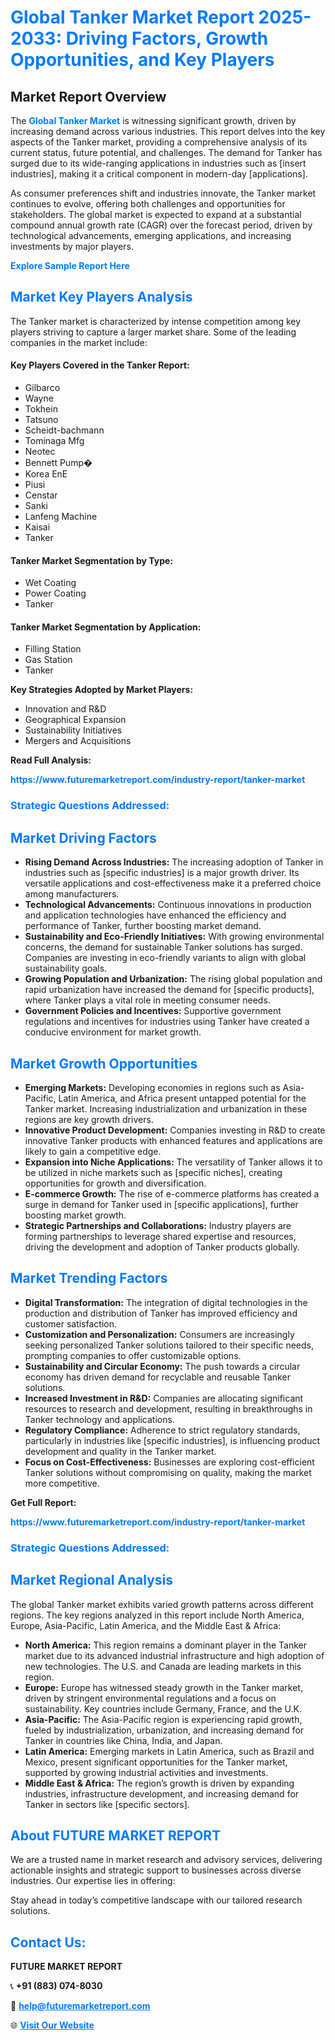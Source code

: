 <h1 style="color: #007BFF;">Global Tanker Market Report 2025-2033: Driving Factors, Growth Opportunities, and Key Players</h1>

<section id="overview">
<h2>Market Report Overview</h2>
<p>The <a href="https://www.futuremarketreport.com/industry-report/tanker-market" style="color: #007BFF; text-decoration: none;"><strong>Global Tanker Market</strong></a> is witnessing significant growth, driven by increasing demand across various industries. This report delves into the key aspects of the Tanker market, providing a comprehensive analysis of its current status, future potential, and challenges. The demand for Tanker has surged due to its wide-ranging applications in industries such as [insert industries], making it a critical component in modern-day [applications].</p>
<p>As consumer preferences shift and industries innovate, the Tanker market continues to evolve, offering both challenges and opportunities for stakeholders. The global market is expected to expand at a substantial compound annual growth rate (CAGR) over the forecast period, driven by technological advancements, emerging applications, and increasing investments by major players.</p>
</section>

<section id="overview">
<p><a href="https://www.futuremarketreport.com/request-sample/reportId=100915" style="color: #007BFF; text-decoration: none;"><strong>Explore Sample Report Here</strong></a></p>
</section>

<section id="key-players">
<h2 style="color: #007BFF;">Market Key Players Analysis</h2>
<p>The Tanker market is characterized by intense competition among key players striving to capture a larger market share. Some of the leading companies in the market include:</p>
<h4>Key Players Covered in the Tanker Report:</h4>
<ul><li>Gilbarco</li><li>Wayne</li><li>Tokhein</li><li>Tatsuno</li><li>Scheidt-bachmann</li><li>Tominaga Mfg</li><li>Neotec</li><li>Bennett Pump�</li><li>Korea EnE</li><li>Piusi</li><li>Censtar</li><li>Sanki</li><li>Lanfeng Machine</li><li>Kaisai</li><li>Tanker</li></ul>
<h4>Tanker Market Segmentation by Type:</h4>
<ul><li>Wet Coating</li><li>Power Coating</li><li>Tanker</li></ul>

<h4>Tanker Market Segmentation by Application:</h4>
<ul><li>Filling Station</li><li>Gas Station</li><li>Tanker</li></ul>
<p><strong>Key Strategies Adopted by Market Players:</strong></p>
<ul>
<li>Innovation and R&D</li>
<li>Geographical Expansion</li>
<li>Sustainability Initiatives</li>
<li>Mergers and Acquisitions</li>
</ul>
</section>

<section>
<p><strong>Read Full Analysis: </strong></p><a href="https://www.futuremarketreport.com/industry-report/tanker-market" style="color: #007BFF; text-decoration: none;"><strong>https://www.futuremarketreport.com/industry-report/tanker-market</strong></a>
<h3 style="color: #007BFF;">Strategic Questions Addressed:</h3>
</section>

<section id="driving-factors">
<h2 style="color: #007BFF;">Market Driving Factors</h2>
<ul>
<li><strong>Rising Demand Across Industries:</strong> The increasing adoption of Tanker in industries such as [specific industries] is a major growth driver. Its versatile applications and cost-effectiveness make it a preferred choice among manufacturers.</li>
<li><strong>Technological Advancements:</strong> Continuous innovations in production and application technologies have enhanced the efficiency and performance of Tanker, further boosting market demand.</li>
<li><strong>Sustainability and Eco-Friendly Initiatives:</strong> With growing environmental concerns, the demand for sustainable Tanker solutions has surged. Companies are investing in eco-friendly variants to align with global sustainability goals.</li>
<li><strong>Growing Population and Urbanization:</strong> The rising global population and rapid urbanization have increased the demand for [specific products], where Tanker plays a vital role in meeting consumer needs.</li>
<li><strong>Government Policies and Incentives:</strong> Supportive government regulations and incentives for industries using Tanker have created a conducive environment for market growth.</li>
</ul>
</section>

<section id="growth-opportunities">
<h2 style="color: #007BFF;">Market Growth Opportunities</h2>
<ul>
<li><strong>Emerging Markets:</strong> Developing economies in regions such as Asia-Pacific, Latin America, and Africa present untapped potential for the Tanker market. Increasing industrialization and urbanization in these regions are key growth drivers.</li>
<li><strong>Innovative Product Development:</strong> Companies investing in R&D to create innovative Tanker products with enhanced features and applications are likely to gain a competitive edge.</li>
<li><strong>Expansion into Niche Applications:</strong> The versatility of Tanker allows it to be utilized in niche markets such as [specific niches], creating opportunities for growth and diversification.</li>
<li><strong>E-commerce Growth:</strong> The rise of e-commerce platforms has created a surge in demand for Tanker used in [specific applications], further boosting market growth.</li>
<li><strong>Strategic Partnerships and Collaborations:</strong> Industry players are forming partnerships to leverage shared expertise and resources, driving the development and adoption of Tanker products globally.</li>
</ul>
</section>

<section id="trending-factors">
<h2 style="color: #007BFF;">Market Trending Factors</h2>
<ul>
<li><strong>Digital Transformation:</strong> The integration of digital technologies in the production and distribution of Tanker has improved efficiency and customer satisfaction.</li>
<li><strong>Customization and Personalization:</strong> Consumers are increasingly seeking personalized Tanker solutions tailored to their specific needs, prompting companies to offer customizable options.</li>
<li><strong>Sustainability and Circular Economy:</strong> The push towards a circular economy has driven demand for recyclable and reusable Tanker solutions.</li>
<li><strong>Increased Investment in R&D:</strong> Companies are allocating significant resources to research and development, resulting in breakthroughs in Tanker technology and applications.</li>
<li><strong>Regulatory Compliance:</strong> Adherence to strict regulatory standards, particularly in industries like [specific industries], is influencing product development and quality in the Tanker market.</li>
<li><strong>Focus on Cost-Effectiveness:</strong> Businesses are exploring cost-efficient Tanker solutions without compromising on quality, making the market more competitive.</li>
</ul>
</section>

<section>
<p><strong>Get Full Report: </strong></p><a href="https://www.futuremarketreport.com/industry-report/tanker-market" style="color: #007BFF; text-decoration: none;"><strong>https://www.futuremarketreport.com/industry-report/tanker-market</strong></a>
<h3 style="color: #007BFF;">Strategic Questions Addressed:</h3>
</section>


<section id="regional-analysis">
<h2 style="color: #007BFF;">Market Regional Analysis</h2>
<p>The global Tanker market exhibits varied growth patterns across different regions. The key regions analyzed in this report include North America, Europe, Asia-Pacific, Latin America, and the Middle East & Africa:</p>
<ul>
<li><strong>North America:</strong> This region remains a dominant player in the Tanker market due to its advanced industrial infrastructure and high adoption of new technologies. The U.S. and Canada are leading markets in this region.</li>
<li><strong>Europe:</strong> Europe has witnessed steady growth in the Tanker market, driven by stringent environmental regulations and a focus on sustainability. Key countries include Germany, France, and the U.K.</li>
<li><strong>Asia-Pacific:</strong> The Asia-Pacific region is experiencing rapid growth, fueled by industrialization, urbanization, and increasing demand for Tanker in countries like China, India, and Japan.</li>
<li><strong>Latin America:</strong> Emerging markets in Latin America, such as Brazil and Mexico, present significant opportunities for the Tanker market, supported by growing industrial activities and investments.</li>
<li><strong>Middle East & Africa:</strong> The region’s growth is driven by expanding industries, infrastructure development, and increasing demand for Tanker in sectors like [specific sectors].</li>
</ul>
</section>

<footer>
<h2 style="color: #007BFF;">About FUTURE MARKET REPORT</h2>
<p>We are a trusted name in market research and advisory services, delivering actionable insights and strategic support to businesses across diverse industries. Our expertise lies in offering:</p>

<p>Stay ahead in today’s competitive landscape with our tailored research solutions.</p>

<h2 style="color: #007BFF;">Contact Us:</h2>
<p><strong>FUTURE MARKET REPORT</strong></p>
<p>📞 <strong>+91 (883) 074-8030</strong></p>
<p>📧 <strong><a href="mailto:help@futuremarketreport.com" style="color: #007BFF;">help@futuremarketreport.com</a></strong></p>
<p>🌐 <strong><a href="https://www.futuremarketreport.com/" style="color: #007BFF;">Visit Our Website</a></strong></p>
</footer>